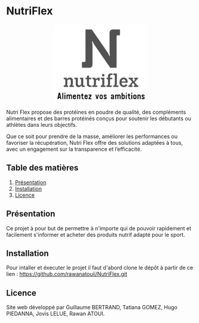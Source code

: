 # NutriFlex

<!-- ![Logo NutriFlex](./logo.png "logo") -->
<div align="center">
    <img src="./src/images/logo_nutriflex.png" alt="Logo NutriFlex" title="logo" style="width: 50%; height: auto;" />
</div>


Nutri Flex propose des protéines en poudre de qualité, des compléments alimentaires et des barres protéinés conçus pour soutenir les débutants ou athlètes dans leurs objectifs. 

Que ce soit pour prendre de la masse, améliorer les performances ou favoriser la récupération, Nutri Flex offre des solutions adaptées à tous, avec un engagement sur la transparence et l’efficacité.


## Table des matières

1. [Présentation](#présentation)
2. [Installation](#installation)
3. [Licence](#licence)

## Présentation

Ce projet à pour but de permettre à n'importe qui de pouvoir rapidement et facilement s'informer et acheter des produits nutrif adapté pour le sport.

## Installation

Pour intaller et éxecuter le projet il faut d'abord clone le dépôt à partir de ce lien :
https://github.com/rawanatouii/NutriFlex.git

## Licence

Site web développé par Guillaume BERTRAND, Tatiana GOMEZ, Hugo PIEDANNA, Jovis LELUE, Rawan ATOUI.

